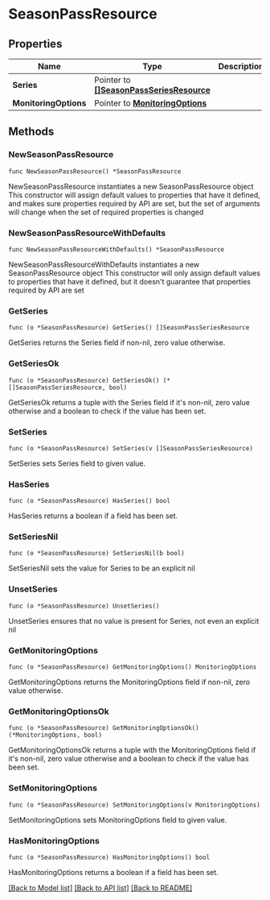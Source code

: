 # SeasonPassResource

## Properties

Name | Type | Description | Notes
------------ | ------------- | ------------- | -------------
**Series** | Pointer to [**[]SeasonPassSeriesResource**](SeasonPassSeriesResource.md) |  | [optional] 
**MonitoringOptions** | Pointer to [**MonitoringOptions**](MonitoringOptions.md) |  | [optional] 

## Methods

### NewSeasonPassResource

`func NewSeasonPassResource() *SeasonPassResource`

NewSeasonPassResource instantiates a new SeasonPassResource object
This constructor will assign default values to properties that have it defined,
and makes sure properties required by API are set, but the set of arguments
will change when the set of required properties is changed

### NewSeasonPassResourceWithDefaults

`func NewSeasonPassResourceWithDefaults() *SeasonPassResource`

NewSeasonPassResourceWithDefaults instantiates a new SeasonPassResource object
This constructor will only assign default values to properties that have it defined,
but it doesn't guarantee that properties required by API are set

### GetSeries

`func (o *SeasonPassResource) GetSeries() []SeasonPassSeriesResource`

GetSeries returns the Series field if non-nil, zero value otherwise.

### GetSeriesOk

`func (o *SeasonPassResource) GetSeriesOk() (*[]SeasonPassSeriesResource, bool)`

GetSeriesOk returns a tuple with the Series field if it's non-nil, zero value otherwise
and a boolean to check if the value has been set.

### SetSeries

`func (o *SeasonPassResource) SetSeries(v []SeasonPassSeriesResource)`

SetSeries sets Series field to given value.

### HasSeries

`func (o *SeasonPassResource) HasSeries() bool`

HasSeries returns a boolean if a field has been set.

### SetSeriesNil

`func (o *SeasonPassResource) SetSeriesNil(b bool)`

 SetSeriesNil sets the value for Series to be an explicit nil

### UnsetSeries
`func (o *SeasonPassResource) UnsetSeries()`

UnsetSeries ensures that no value is present for Series, not even an explicit nil
### GetMonitoringOptions

`func (o *SeasonPassResource) GetMonitoringOptions() MonitoringOptions`

GetMonitoringOptions returns the MonitoringOptions field if non-nil, zero value otherwise.

### GetMonitoringOptionsOk

`func (o *SeasonPassResource) GetMonitoringOptionsOk() (*MonitoringOptions, bool)`

GetMonitoringOptionsOk returns a tuple with the MonitoringOptions field if it's non-nil, zero value otherwise
and a boolean to check if the value has been set.

### SetMonitoringOptions

`func (o *SeasonPassResource) SetMonitoringOptions(v MonitoringOptions)`

SetMonitoringOptions sets MonitoringOptions field to given value.

### HasMonitoringOptions

`func (o *SeasonPassResource) HasMonitoringOptions() bool`

HasMonitoringOptions returns a boolean if a field has been set.


[[Back to Model list]](../README.md#documentation-for-models) [[Back to API list]](../README.md#documentation-for-api-endpoints) [[Back to README]](../README.md)


